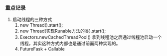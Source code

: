### 重点记录

1. 启动线程的三种方式
   1. new Thread().start();
   2. new Thread(实现Runable方法的类).start();
   3. Exectors.newCachedThreadPool()    拿到线程池之后通过线程池启动一个线程，其实这种方式内部也是通过前面两种实现的。
   4. FutureFask + Callable 

